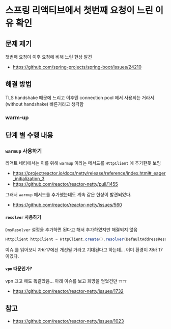 # 스프링 리액티브에서 첫번째 요청이 느린 이유 확인

## 문제 제기

첫번째 요청이 이후 요청에 비해 느린 현상 발견

- https://github.com/spring-projects/spring-boot/issues/24210

## 해결 방법

TLS handshake 때문에 느리고 이후엔 connection pool 에서 사용되는 거라서 (without handshake) 빠른거라고 생각함

### warm-up

## 단계 별 수행 내용

### `warmup` 사용하기

리액트 네티에서는 이를 위해 `warmup` 이라는 메서드를 `HttpClient` 에 추가한듯 보임

- https://projectreactor.io/docs/netty/release/reference/index.html#_eager_initialization_3
- https://github.com/reactor/reactor-netty/pull/1455

그래서 `warmup` 메서드를 추가했는데도 계속 같은 현상이 발견되었다.

- https://github.com/reactor/reactor-netty/issues/560

#### `resolver` 사용하기

`DnsResolver` 설정을 추가하면 된다고 해서 추가하였지만 해결되지 않음

```java
HttpClient httpClient = HttpClient.create().resolver(DefaultAddressResolverGroup.INSTANCE);
```
이슈  를 읽어보니 자바17에선 개선될 거라고 기대된다고 하는데... 
이미 환경이 자바 17이였다.

#### `vpn` 때문인가?

vpn 끄고 해도 똑같았음...
아래 이슈를 보고 희망을 얻었건만 ㅠㅠ

-  https://github.com/reactor/reactor-netty/issues/1732

## 참고
- https://github.com/reactor/reactor-netty/issues/1023
